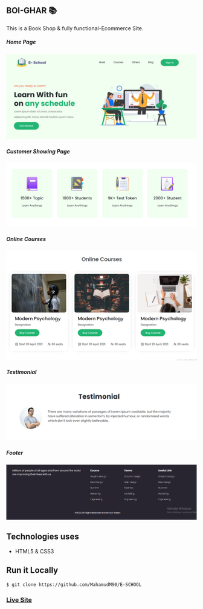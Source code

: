 ## BOI-GHAR 📚

This is a Book Shop & fully functional-Ecommerce Site. 



##### Home Page
![ScreenShot of Form](screenshots/a.png)




##### Customer Showing Page
![ScreenShot of Form](screenshots/b.png)




##### Online Courses
![ScreenShot of Form](screenshots/c.png)



##### Testimonial
![ScreenShot of Form](screenshots/d.png)




##### Footer
![ScreenShot of Form](screenshots/e.png)






## Technologies uses
 - HTML5 & CSS3





## Run it Locally
```
$ git clone https://github.com/MahamudM90/E-SCHOOL

```
   ###    [Live Site](https://eschoolm90.netlify.app/)
